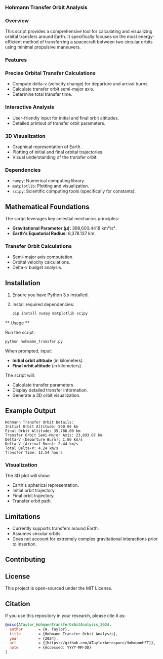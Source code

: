### Hohmann Transfer Orbit Analysis 

### Overview 

This script provides a comprehensive tool for calculating and visualizing orbital transfers around Earth. It specifically focuses on the most energy-efficient method of transferring a spacecraft between two circular orbits using minimal propulsive maneuvers.

### Features 

### Precise Orbital Transfer Calculations
- Compute delta-v (velocity change) for departure and arrival burns.
- Calculate transfer orbit semi-major axis.
- Determine total transfer time.

### Interactive Analysis
- User-friendly input for initial and final orbit altitudes.
- Detailed printout of transfer orbit parameters.

### 3D Visualization
- Graphical representation of Earth.
- Plotting of initial and final orbital trajectories.
- Visual understanding of the transfer orbit.

### Dependencies 

- `numpy`: Numerical computing library.
- `matplotlib`: Plotting and visualization.
- `scipy`: Scientific computing tools (specifically for constants).

## Mathematical Foundations

The script leverages key celestial mechanics principles:
- **Gravitational Parameter (μ):** 398,600.4418 km³/s².
- **Earth's Equatorial Radius:** 6,378.137 km.

### Transfer Orbit Calculations
- Semi-major axis computation.
- Orbital velocity calculations.
- Delta-v budget analysis.

## Installation

1. Ensure you have Python 3.x installed.
2. Install required dependencies:

   ```bash
   pip install numpy matplotlib scipy
   ```

** Usage **

Run the script:

```bash
python hohmann_transfer.py
```

When prompted, input:
- **Initial orbit altitude** (in kilometers).
- **Final orbit altitude** (in kilometers).

The script will:
- Calculate transfer parameters.
- Display detailed transfer information.
- Generate a 3D orbit visualization.

## Example Output

```
Hohmann Transfer Orbit Details:
Initial Orbit Altitude: 500.00 km
Final Orbit Altitude: 35,786.00 km
Transfer Orbit Semi-Major Axis: 23,093.07 km
Delta-V (Departure Burn): 1.80 km/s
Delta-V (Arrival Burn): 2.44 km/s
Total Delta-V: 4.24 km/s
Transfer Time: 12.54 hours
```

### Visualization

The 3D plot will show:
- Earth's spherical representation.
- Initial orbit trajectory.
- Final orbit trajectory.
- Transfer orbit path.

## Limitations

- Currently supports transfers around Earth.
- Assumes circular orbits.
- Does not account for extremely complex gravitational interactions prior to insertion.

## Contributing


## License

This project is open-sourced under the MIT License. 

## Citation 

If you use this repository in your research, please cite it as:

```bibtex
@misc{ATaylor_HohmannTransferOrbitAnalysis_2024,
  author       = {A. Taylor},
  title        = {Hohmann Transfer Orbit Analysis},
  year         = {2024},
  url          = {[https://github.com/ATaylorAerospace/HohmannHET]},
  note         = {Accessed: YYYY-MM-DD}
}
```
